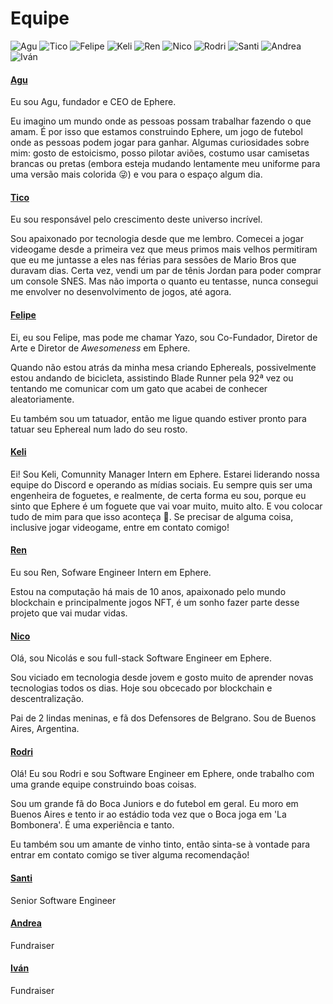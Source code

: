 # Equipe

![Agu](../.gitbook/assets/Agu.png) ![Tico](../.gitbook/assets/Hector.png) ![Felipe](../.gitbook/assets/Yazo.png) ![Keli](<../.gitbook/assets/Keli (1).png>) ![Ren](../.gitbook/assets/Renzo.png) ![Nico](../.gitbook/assets/T01EMBNVBQR-U02QVME2WN4-b85fada8554d-512.png) ![Rodri](../.gitbook/assets/RodrigoProfileTemplate.png) ![Santi](../.gitbook/assets/T01EMBNVBQR-U02SY0Q2THS-e2888d9fe4d0-512.png) ![Andrea](../.gitbook/assets/AndreGomez.png) ![Iván](../.gitbook/assets/IvanArce.png)

#### [Agu](https://agu.uy)

Eu sou Agu, fundador e CEO de Ephere.

Eu imagino um mundo onde as pessoas possam trabalhar fazendo o que amam. É por isso que estamos construindo Ephere, um jogo de futebol onde as pessoas podem jogar para ganhar. Algumas curiosidades sobre mim: gosto de estoicismo, posso pilotar aviões, costumo usar camisetas brancas ou pretas (embora esteja mudando lentamente meu uniforme para uma versão mais colorida 😜) e vou para o espaço algum dia.

#### [Tico](https://www.linkedin.com/in/hectorituarte/)

Eu sou responsável pelo crescimento deste universo incrível.

Sou apaixonado por tecnologia desde que me lembro. Comecei a jogar videogame desde a primeira vez que meus primos mais velhos permitiram que eu me juntasse a eles nas férias para sessões de Mario Bros que duravam dias. Certa vez, vendi um par de tênis Jordan para poder comprar um console SNES. Mas não importa o quanto eu tentasse, nunca consegui me envolver no desenvolvimento de jogos, até agora.

#### [Felipe](https://www.linkedin.com/in/felipe-collazo-70028b92/)

Ei, eu sou Felipe, mas pode me chamar Yazo, sou Co-Fundador, Diretor de Arte e Diretor de _Awesomeness_ em Ephere.

Quando não estou atrás da minha mesa criando Ephereals, possivelmente estou andando de bicicleta, assistindo Blade Runner pela 92ª vez ou tentando me comunicar com um gato que acabei de conhecer aleatoriamente.

Eu também sou um tatuador, então me ligue quando estiver pronto para tatuar seu Ephereal num lado do seu rosto.

#### [Keli](https://www.linkedin.com/in/ornella-porras-7178ba224/)

Ei! Sou Keli, Comunnity Manager Intern em Ephere. Estarei liderando nossa equipe do Discord e operando as mídias sociais. Eu sempre quis ser uma engenheira de foguetes, e realmente, de certa forma eu sou, porque eu sinto que Ephere é um foguete que vai voar muito, muito alto. E vou colocar tudo de mim para que isso aconteça 🚀. Se precisar de alguma coisa, inclusive jogar videogame, entre em contato comigo!

#### [Ren](https://www.linkedin.com/in/renzodogliotti/)

Eu sou Ren, Sofware Engineer Intern em Ephere.

Estou na computação há mais de 10 anos, apaixonado pelo mundo blockchain e principalmente jogos NFT, é um sonho fazer parte desse projeto que vai mudar vidas.

#### [Nico](https://www.linkedin.com/in/nicolas-agustin-rodriguez/)

Olá, sou Nicolás e sou full-stack Software Engineer em Ephere.&#x20;

Sou viciado em tecnologia desde jovem e gosto muito de aprender novas tecnologias todos os dias. Hoje sou obcecado por blockchain e descentralização.&#x20;

Pai de 2 lindas meninas, e fã dos Defensores de Belgrano. Sou de Buenos Aires, Argentina.

#### [Rodri](https://www.linkedin.com/in/rodrigomelon/)

Olá! Eu sou Rodri e sou Software Engineer em Ephere, onde trabalho com uma grande equipe construindo boas coisas.&#x20;

Sou um grande fã do Boca Juniors e do futebol em geral. Eu moro em Buenos Aires e tento ir ao estádio toda vez que o Boca joga em 'La Bombonera'. É uma experiência e tanto.&#x20;

Eu também sou um amante de vinho tinto, então sinta-se à vontade para entrar em contato comigo se tiver alguma recomendação!

#### [Santi](https://www.linkedin.com/in/santiago-rangel-mora-a71238191/)

Senior Software Engineer

#### [Andrea](https://www.linkedin.com/in/andrea-g-821901b0/)

Fundraiser

#### [Iván](https://www.linkedin.com/in/ivanarced/)

Fundraiser
